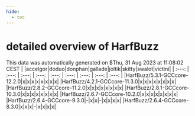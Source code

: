 ```yaml
---
hide:
  - toc
---
```


detailed overview of HarfBuzz
=============================


This data was automatically generated on $Thu, 31 Aug 2023 at 11:08:02 CEST
| |accelgor|doduo|donphan|gallade|joltik|skitty|swalot|victini|
| :---: | :---: | :---: | :---: | :---: | :---: | :---: | :---: | :---: |
|HarfBuzz/5.3.1-GCCcore-12.2.0|x|x|x|x|x|x|x|x|
|HarfBuzz/4.2.1-GCCcore-11.3.0|x|x|x|x|x|x|x|x|
|HarfBuzz/2.8.2-GCCcore-11.2.0|x|x|x|x|x|x|x|x|
|HarfBuzz/2.8.1-GCCcore-10.3.0|x|x|x|x|x|x|x|x|
|HarfBuzz/2.6.7-GCCcore-10.2.0|x|x|x|x|x|x|x|x|
|HarfBuzz/2.6.4-GCCcore-9.3.0|-|x|x|-|x|x|x|x|
|HarfBuzz/2.6.4-GCCcore-8.3.0|x|x|x|-|x|x|x|x|
